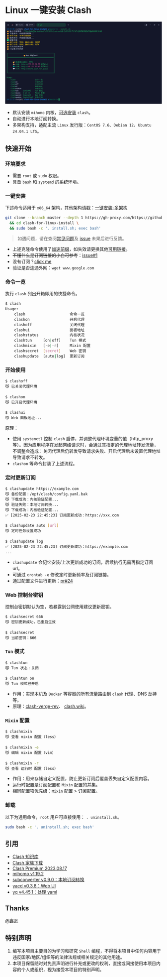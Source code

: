 # Linux 一键安装 Clash

![preview](resources/preview.png)

- 默认安装 `mihomo` 内核，[可选安装](https://github.com/nelvko/clash-for-linux-install/wiki/FAQ#%E5%AE%89%E8%A3%85-clash-%E5%86%85%E6%A0%B8) `clash`。
- 自动进行本地订阅转换。
- 多架构支持，适配主流 `Linux` 发行版：`CentOS 7.6`、`Debian 12`、`Ubuntu 24.04.1 LTS`。

## 快速开始

### 环境要求

- 需要 `root` 或 `sudo` 权限。
- 具备 `bash` 和 `systemd` 的系统环境。

### 一键安装

下述命令适用于 `x86_64` 架构，其他架构请戳：[一键安装-多架构](https://github.com/nelvko/clash-for-linux-install/wiki#%E4%B8%80%E9%94%AE%E5%AE%89%E8%A3%85-%E5%A4%9A%E6%9E%B6%E6%9E%84)

```bash
git clone --branch master --depth 1 https://gh-proxy.com/https://github.com/nelvko/clash-for-linux-install.git \
  && cd clash-for-linux-install \
  && sudo bash -c '. install.sh; exec bash'
```

> 如遇问题，请在查阅[常见问题](https://github.com/nelvko/clash-for-linux-install/wiki/FAQ)及 [issue](https://github.com/nelvko/clash-for-linux-install/issues?q=is%3Aissue) 未果后进行反馈。

- 上述克隆命令使用了[加速前缀](https://gh-proxy.com/)，如失效请更换其他[可用链接](https://ghproxy.link/)。
- ~~不懂什么是订阅链接的小白可参考~~：[issue#1](https://github.com/nelvko/clash-for-linux-install/issues/1)
- 没有订阅？[click me](https://次元.net/auth/register?code=oUbI)
- 验证是否连通外网：`wget www.google.com`

### 命令一览

执行 `clash` 列出开箱即用的快捷命令。

```bash
$ clash
Usage:
    clash                    命令一览
    clashon                  开启代理
    clashoff                 关闭代理
    clashui                  面板地址
    clashstatus              内核状况
    clashtun     [on|off]    Tun 模式
    clashmixin   [-e|-r]     Mixin 配置
    clashsecret  [secret]    Web 密钥
    clashupdate  [auto|log]  更新订阅
```

### 开始使用

```bash
$ clashoff
😼 已关闭代理环境

$ clashon
😼 已开启代理环境

$ clashui
😼 Web 面板地址...
```

原理：

- 使用 `systemctl` 控制 `clash` 启停，并调整代理环境变量的值（http_proxy 等）。因为应用程序在发起网络请求时，会通过其指定的代理地址转发流量，不调整会造成：关闭代理后仍转发导致请求失败、开启代理后未设置代理地址导致请求不转发。
- `clashon` 等命令封装了上述流程。

### 定时更新订阅

```bash
$ clashupdate https://example.com
😼 备份配置：/opt/clash/config.yaml.bak
😼 下载成功：内核验证配置...
😾 验证失败：本地订阅转换...
😼 下载成功：内核验证配置...
✅ [2025-02-23 22:45:23] 订阅更新成功：https://xxx.com

$ clashupdate auto [url]
😼 定时任务设置成功

$ clashupdate log
✅ [2025-02-23 22:45:23] 订阅更新成功：https://example.com
...
```

- `clashupdate` 会记忆安装/上次更新成功的订阅，后续执行无需再指定订阅url。
- 可通过 `crontab -e` 修改定时更新频率及订阅链接。
- 通过配置文件进行更新：[pr#24](https://github.com/nelvko/clash-for-linux-install/pull/24#issuecomment-2565054701)

### Web 控制台密钥

控制台密钥默认为空，若暴露到公网使用建议更新密钥。

```bash
$ clashsecret 666
😼 密钥更新成功，已重启生效

$ clashsecret
😼 当前密钥：666
```

### `Tun` 模式

```bash
$ clashtun
😾 Tun 状态：关闭

$ clashtun on
😼 Tun 模式已开启
```

- 作用：实现本机及 `Docker` 等容器的所有流量路由到 `clash` 代理、DNS 劫持等。
- 原理：[clash-verge-rev](https://www.clashverge.dev/guide/term.html#tun)、 [clash.wiki](https://clash.wiki/premium/tun-device.html)。

### `Mixin` 配置

```bash
$ clashmixin
😼 查看 mixin 配置（less）

$ clashmixin -e
😼 编辑 mixin 配置（vim）

$ clashmixin -r
😼 查看 运行时 配置（less）
```

- 作用：用来存储自定义配置，防止更新订阅后覆盖丢失自定义配置内容。
- 运行时配置是订阅配置和 `Mixin` 配置的并集。
- 相同配置项优先级：`Mixin` 配置 > 订阅配置。

### 卸载

以下为通用命令，`root` 用户可直接使用： `. uninstall.sh`。

```bash
sudo bash -c '. uninstall.sh; exec bash'
```

## 引用

- [Clash 知识库](https://clash.wiki/)
- [Clash 家族下载](https://www.clash.la/releases/)
- [Clash Premium 2023.08.17](https://downloads.clash.wiki/ClashPremium/)
- [mihomo v1.19.2](https://github.com/MetaCubeX/mihomo)
- [subconverter v0.9.0：本地订阅转换](https://github.com/tindy2013/subconverter)
- [yacd v0.3.8：Web UI](https://github.com/haishanh/yacd)
- [yq v4.45.1：处理 yaml](https://github.com/mikefarah/yq)

## Thanks

[@鑫哥](https://github.com/TrackRay)

## 特别声明

1. 编写本项目主要目的为学习和研究 `Shell` 编程，不得将本项目中任何内容用于违反国家/地区/组织等的法律法规或相关规定的其他用途。
2. 本项目保留随时对免责声明进行补充或更改的权利，直接或间接使用本项目内容的个人或组织，视为接受本项目的特别声明。
